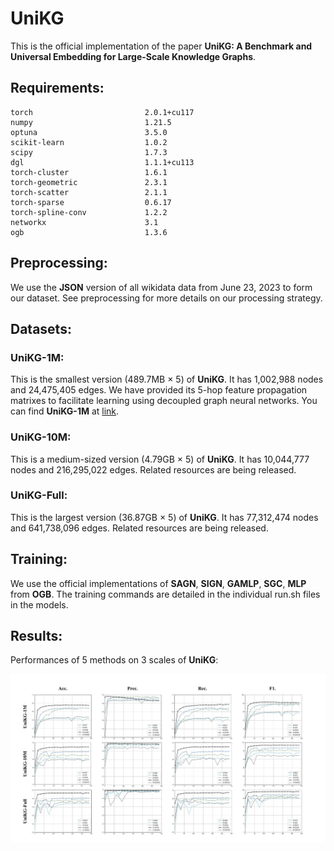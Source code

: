 # UniKG

This is the official implementation of the paper **UniKG: A Benchmark and Universal Embedding for Large-Scale Knowledge Graphs**.

## Requirements:
```
torch                         2.0.1+cu117
numpy                         1.21.5
optuna                        3.5.0
scikit-learn                  1.0.2
scipy                         1.7.3
dgl                           1.1.1+cu113
torch-cluster                 1.6.1
torch-geometric               2.3.1
torch-scatter                 2.1.1
torch-sparse                  0.6.17
torch-spline-conv             1.2.2
networkx                      3.1
ogb                           1.3.6
```

## Preprocessing:

We use the **JSON** version of all wikidata data from June 23, 2023 to form our dataset.
See preprocessing for more details on our processing strategy.

## Datasets:

### UniKG-1M:
This is the smallest version (489.7MB × 5) of **UniKG**. It has 1,002,988 nodes and 24,475,405 edges. We have provided its 5-hop feature propagation matrixes to facilitate learning using decoupled graph neural networks. You can find **UniKG-1M** at [link](https://pan.quark.cn/s/fcf6c2ae7554).

### UniKG-10M:
This is a medium-sized version (4.79GB × 5) of **UniKG**. It has 10,044,777 nodes and 216,295,022 edges. Related resources are being released.

### UniKG-Full:
This is the largest version (36.87GB × 5) of **UniKG**. It has 77,312,474 nodes and 641,738,096 edges. Related resources are being released.

## Training:

We use the official implementations of **SAGN**, **SIGN**, **GAMLP**, **SGC**, **MLP** from **OGB**.
The training commands are detailed in the individual run.sh files in the models.

## Results:

Performances of 5 methods on 3 scales of **UniKG**:

![Alt](./performance_5methods_3datasets.png)
